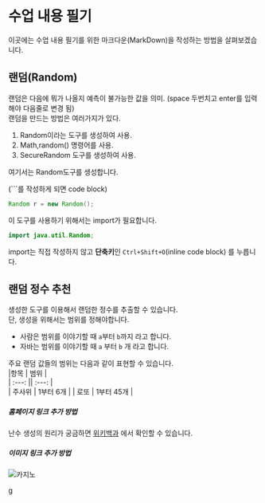 # 수업 내용 필기
이곳에는 수업 내용 필기를 위한 마크다운(MarkDown)을 작성하는 방법을 살펴보겠습니다.

## 랜덤(Random)
랜덤은 다음에 뭐가 나올지 예측이 불가능한 값을 의미.  (space 두번치고 enter를 입력해야 다음줄로 변경 됨)  
랜덤을 만드는 방법은 여러가지가 있다.
1. Random이라는 도구를 생성하여 사용.
2. Math,random() 명령어를 사용.
3. SecureRandom 도구를 생성하여 사용.

여기서는 Random도구를 생성합니다.

(```를 작성하게 되면 code block)
```java
Random r = new Random();
```
이 도구를 사용하기 위해서는 import가 필요합니다.
```java
import java.util.Random;
```
import는 직접 작성하지 않고 **단축키**인 `Ctrl+Shift+O`(inline code block) 를 누릅니다.

## 랜덤 정수 추천
생성한 도구를 이용해서 랜덤한 정수를 추출할 수 있습니다.  
단, 생성을 위해서는 범위를 정해야합니다.

- 사람은 범위를 이야기할 때 `a`부터 `b`까지 라고 합니다.
- 자바는 범위를 이야기할 때 `a` 부터 `b` 개 라고 합니다.

주요 랜덤 값들의 범위는 다음과 같이 표현할 수 있습니다.  
|항목 | 범위 |   
| :---: || :---: |   
| 주사위 | 1부터 6개 |
| 로또 | 1부터 45개 |

##### 홈페이지 링크 추가 방법
난수 생성의 원리가 궁금하면  [위키백과](https://ko.wikipedia.org/wiki/%EC%9C%84%ED%82%A4%EB%B0%B1%EA%B3%BC:%EB%8C%80%EB%AC%B8) 에서 확인할 수 있습니다.

##### 이미지 링크 추가 방법
![카지노](https://newsimg.sedaily.com/2023/04/25/29OFVMCOJZ_2.jpg)

g
